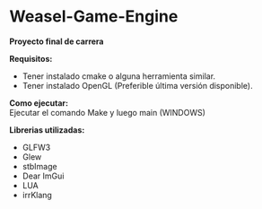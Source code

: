 # Weasel-Game-Engine
**Proyecto final de carrera**  

**Requisitos:**
- Tener instalado cmake o alguna herramienta similar.
- Tener instalado OpenGL (Preferible última versión disponible).

**Como ejecutar:**  
Ejecutar el comando Make y luego main (WINDOWS)

**Librerias utilizadas:**
- GLFW3
- Glew
- stbImage
- Dear ImGui
- LUA
- irrKlang